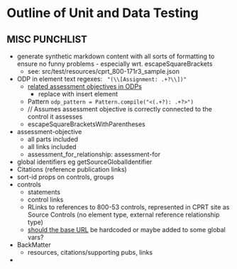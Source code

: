 # Outline of Unit and Data Testing

## MISC PUNCHLIST
- generate synthetic markdown content with all sorts of formatting to ensure no funny problems - especially wrt. escapeSquareBrackets
  - see: src/test/resources/cprt_800-171r3_sample.json
- ODP in element text regexes: ```  "(\\[Assignment: .+?\\])"  ```
  - [related assessment objectives in ODPs](https://github.com/sunstonesecure-robert/capordino/commit/b6c4541c0a12f18949a70fbf51f19177c034b5cb#diff-e0312d67ebb09e71cfbc827f084be1408ff92143c1c29812bf9e7437cff1f1b5R231)
    - replace with insert element
  - Pattern ``` odp_pattern = Pattern.compile("<(.+?): .+?>") ```
  - // Assumes assessment objective is correctly connected to the control it assesses
  - escapeSquareBracketsWithParentheses
- assessment-objective
  - all parts included
  - all links included
  - assessment_for_relationship: assessment-for
- global identifiers eg getSourceGlobalIdentifier
- Citations (reference publication links)
- sort-id props on controls, groups
- controls
  - statements
  - control links
  - RLinks to references to 800-53 controls, represented in CPRT site as Source Controls (no element type, external reference relationship type)
  - [should the base URL](https://github.com/sunstonesecure-robert/capordino/commit/f21c7074ecb11bb3a127eb9e0db9d4801b6c62d0#diff-e0312d67ebb09e71cfbc827f084be1408ff92143c1c29812bf9e7437cff1f1b5R171) be hardcoded or maybe added to some global vars?
- BackMatter
  - resources, citations/supporting pubs, links
- 
 

